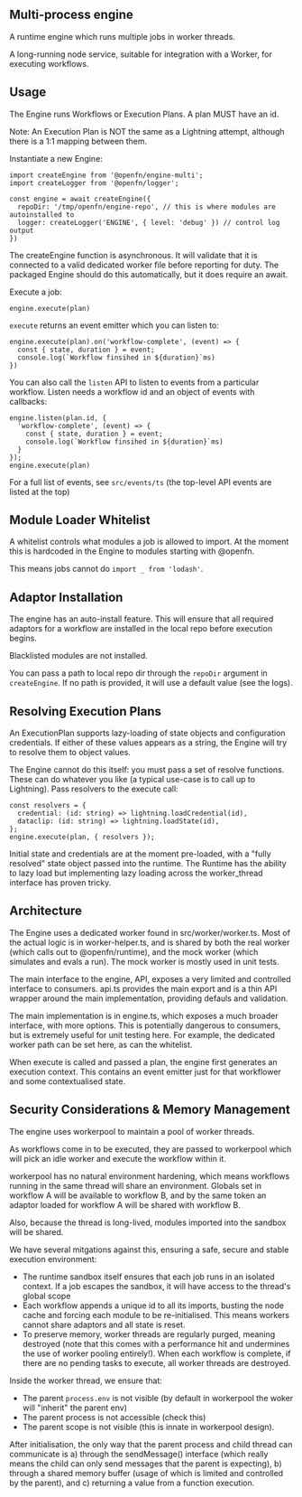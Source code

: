 ## Multi-process engine

A runtime engine which runs multiple jobs in worker threads.

A long-running node service, suitable for integration with a Worker, for executing workflows.

## Usage

The Engine runs Workflows or Execution Plans. A plan MUST have an id.

Note: An Execution Plan is NOT the same as a Lightning attempt, although there is a 1:1 mapping between them.

Instantiate a new Engine:

```
import createEngine from '@openfn/engine-multi';
import createLogger from '@openfn/logger';

const engine = await createEngine({
  repoDir: '/tmp/openfn/engine-repo', // this is where modules are autoinstalled to
  logger: createLogger('ENGINE', { level: 'debug' }) // control log output
})
```

The createEngine function is asynchronous. It will validate that it is connected to a valid dedicated worker file before reporting for duty. The packaged Engine should do this automatically, but it does require an await.

Execute a job:

```
engine.execute(plan)
```

`execute` returns an event emitter which you can listen to:

```
engine.execute(plan).on('workflow-complete', (event) => {
  const { state, duration } = event;
  console.log(`Workflow finsihed in ${duration}`ms)
})
```

You can also call the `listen` API to listen to events from a particular workflow. Listen needs a workflow id and an object of events with callbacks:

```
engine.listen(plan.id, {
  'workflow-complete', (event) => {
    const { state, duration } = event;
    console.log(`Workflow finsihed in ${duration}`ms)
  }
});
engine.execute(plan)
```

For a full list of events, see `src/events/ts` (the top-level API events are listed at the top)

## Module Loader Whitelist

A whitelist controls what modules a job is allowed to import. At the moment this is hardcoded in the Engine to modules starting with @openfn.

This means jobs cannot do `import _ from 'lodash'`.

## Adaptor Installation

The engine has an auto-install feature. This will ensure that all required adaptors for a workflow are installed in the local repo before execution begins.

Blacklisted modules are not installed.

You can pass a path to local repo dir through the `repoDir` argument in `createEngine`. If no path is provided, it will use a default value (see the logs).

## Resolving Execution Plans

An ExecutionPlan supports lazy-loading of state objects and configuration credentials. If either of these values appears as a string, the Engine will try to resolve them to object values.

The Engine cannot do this itself: you must pass a set of resolve functions. These can do whatever you like (a typical use-case is to call up to Lightning). Pass resolvers to the execute call:

```
const resolvers = {
  credential: (id: string) => lightning.loadCredential(id),
  dataclip: (id: string) => lightning.loadState(id),
};
engine.execute(plan, { resolvers });
```

Initial state and credentials are at the moment pre-loaded, with a "fully resolved" state object passed into the runtime. The Runtime has the ability to lazy load but implementing lazy loading across the worker_thread interface has proven tricky.

## Architecture

The Engine uses a dedicated worker found in src/worker/worker.ts. Most of the actual logic is in worker-helper.ts, and is shared by both the real worker (which calls out to @openfn/runtime), and the mock worker (which simulates and evals a run). The mock worker is mostly used in unit tests.

The main interface to the engine, API, exposes a very limited and controlled interface to consumers. api.ts provides the main export and is a thin API wrapper around the main implementation, providing defauls and validation.

The main implementation is in engine.ts, which exposes a much broader interface, with more options. This is potentially dangerous to consumers, but is extremely useful for unit testing here. For example, the dedicated worker path can be set here, as can the whitelist.

When execute is called and passed a plan, the engine first generates an execution context. This contains an event emitter just for that workflower and some contextualised state.

## Security Considerations & Memory Management

The engine uses workerpool to maintain a pool of worker threads.

As workflows come in to be executed, they are passed to workerpool which will pick an idle worker and execute the workflow within it.

workerpool has no natural environment hardening, which means workflows running in the same thread will share an environment. Globals set in workflow A will be available to workflow B, and by the same token an adaptor loaded for workflow A will be shared with workflow B.

Also, because the thread is long-lived, modules imported into the sandbox will be shared.

We have several mitgations against this, ensuring a safe, secure and stable execution environment:

- The runtime sandbox itself ensures that each job runs in an isolated context. If a job escapes the sandbox, it will have access to the thread's global scope
- Each workflow appends a unique id to all its imports, busting the node cache and forcing each module to be re-initialised. This means workers cannot share adaptors and all state is reset.
- To preserve memory, worker threads are regularly purged, meaning destroyed (note that this comes with a performance hit and undermines the use of worker pooling entirely!). When each workflow is complete, if there are no pending tasks to execute, all worker threads are destroyed.

Inside the worker thread, we ensure that:

- The parent `process.env` is not visible (by default in workerpool the woker will "inherit" the parent env)
- The parent process is not accessible (check this)
- The parent scope is not visible (this is innate in workerpool design).

After initialisation, the only way that the parent process and child thread can communicate is a) through the sendMessage() interface (which really means the child can only send messages that the parent is expecting), b) through a shared memory buffer (usage of which is limited and controlled by the parent), and c) returning a value from a function execution.
